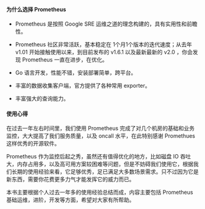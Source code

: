 #### 为什么选择 Prometheus

* Prometheus 是按照 Google SRE 运维之道的理念构建的，具有实用性和前瞻性。

* Prometheus 社区非常活跃，基本稳定在 1个月1个版本的迭代速度；从去年 v1.01 开始接触使用以来，到目前发布的 v1.6.1 以及最新最新的 v2.0 ，你会发现 Prometheus 一直在进步，在优化。

* Go 语言开发，性能不错，安装部署简单，跨平台。

* 丰富的数据收集客户端，官方提供了各种常用 exporter。

* 丰富强大的查询能力。

#### 使用心得

在过去一年左右时间里，我们使用 Prometheus 完成了对几个机房的基础和业务监控，大大提高了我们服务质量，以及 oncall 水平，在此特别感谢 Promethues 这样优秀的开源软件。

Prometheus 作为监控后起之秀，虽然还有值得优化的地方，比如磁盘 IO 吞吐大，内存占用多，以及高可用方案较困难等问题，但是不妨碍我们使用它，根据我们长期的使用经验来看，它足够优秀，足已满足大多数场景需求。只不过因为它是新东西，需要你花费更多力气才能发挥它的威力而已。

本书主要根据个人过去一年多的使用经验总结而成，内容主要包括 Prometheus 基础运维，进阶，开发等方面，希望对大家有所帮助。


